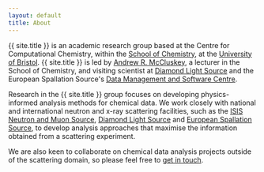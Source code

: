 ```yaml
---
layout: default
title: About
---
```


{{ site.title }} is an academic research group based at the Centre for Computational Chemistry, within the [School of Chemistry](http://www.bris.ac.uk/chemistry/), at the [University of Bristol](https://www.bristol.ac.uk). 
{{ site.title }} is led by [Andrew R. McCluskey](https://mccluskey.scot), a lecturer in the School of Chemistry, and visiting scientist at [Diamond Light Source](https://www.diamond.ac.uk/) and the European Spallation Source's [Data Management and Software Centre](https://europeanspallationsource.se/data-management-software-centre).

Research in the {{ site.title }} group focuses on developing physics-informed analysis methods for chemical data. 
We work closely with national and international neutron and x-ray scattering facilities, such as the [ISIS Neutron and Muon Source](http://isis.stfc.ac.uk), [Diamond Light Source](https://www.diamond.ac.uk) and [European Spallation Source](https://europeanspallationsource.se), to develop analysis approaches that maximise the information obtained from a scattering experiment. 

We are also keen to collaborate on chemical data analysis projects outside of the scattering domain, so please feel free to [get in touch](./contact/).
